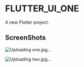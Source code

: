 # FLUTTER_UI_ONE

A new Flutter project.

## ScreenShots

![Uploading one.jpg…]()

![Uploading two.jpg…]()


